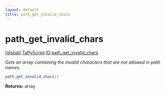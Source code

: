 ```yaml
---
layout: default
title: path_get_invalid_chars
---
```


# path_get_invalid_chars

[\[global\]]({{site.baseurl}}/docs/).[TaffyScript]({{site.baseurl}}/docs/TaffyScript/).[IO]({{site.baseurl}}/docs/TaffyScript/IO/).[path_get_invalid_chars]({{site.baseurl}}/docs/TaffyScript/IO/path_get_invalid_chars/)

_Gets an array containing the invalid characters that are not allowed in path names._

```cs
path_get_invalid_chars()
```

**Returns:** array

